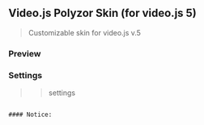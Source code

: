 ## Video.js Polyzor Skin (for video.js 5)
> Customizable skin for video.js v.5

### Preview


### Settings
>> settings
```

#### Notice:
